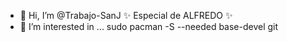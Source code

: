- 👋 Hi, I’m @Trabajo-SanJ ✨ Especial de ALFREDO ✨
- 👀 I’m interested in ... sudo pacman -S --needed base-devel git

<!---
Trabajo-SanJ/Trabajo-SanJ is a ✨ Especial de ALFREDO ✨
**********************ALFREDO SABINA****************************
Puede hacer clic en el enlace Vista previa para ver los cambios.
--->
